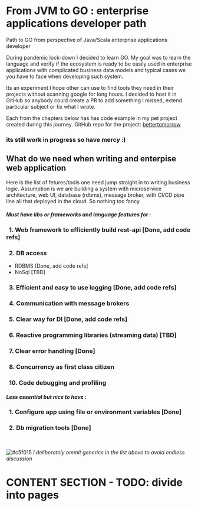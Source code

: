 # From JVM to GO : enterprise applications developer path

Path to GO from perspective of Java/Scala enterprise applications developer

During pandemic lock-down I decided to learn GO.
My goal was to learn the language and verify if the ecosystem is ready to be easily used in enterprise applications with complicated business data models and typical cases we you have to
face when developing such system.

Its an experiment I hope other can use to find tools they need in their projects without scanning google for long hours.
I decided to host it in GitHub so anybody could create a PR to add something I missed, extend particular subject or fix what I wrote.

Each from the chapters below has has code example in my pet project created during this journey.
GitHub repo for the project: [bettertomorrow](https://github.com/gwalen/bettertomorrow)

### its still work in progress so have mercy :)

## What do we need when writing and enterpise web application

Here is the list of fetures/tools one need jump straight in to writing business logic.
Assumption is we are building a system with microservice architecture, web UI, database (rdbms), message broker, with CI/CD pipe line all that deployed in the cloud. So nothing too fancy.

#### _Must have libs or frameworks and language features for :_

### &nbsp; 1. Web framework to efficiently build rest-api [Done, add code refs]

### &nbsp; 2. DB access
 * RDBMS [Done, add code refs]
 * NoSql [TBD]

### &nbsp; 3. Efficient and easy to use logging [Done, add code refs]

### &nbsp; 4. Communication with message brokers

### &nbsp; 5. Clear way for DI [Done, add code refs]

### &nbsp; 6. Reactive programming libraries (streaming data) [TBD]

### &nbsp; 7. Clear error handling [Done]

### &nbsp; 8. Concurrency as first class citizen

### &nbsp; 10. Code debugging and profiling

#### _Less essential but nice to have :_

### &nbsp; 1. Configure app using file or environment variables [Done]

### &nbsp; 2. Db migration tools [Done]


&nbsp;

![#c5f015](https://placehold.it/15/c5f015/000000?text=+) *I deliberately ommit generics in the list above to avoid endless discussion*

# CONTENT SECTION - TODO: divide into pages
